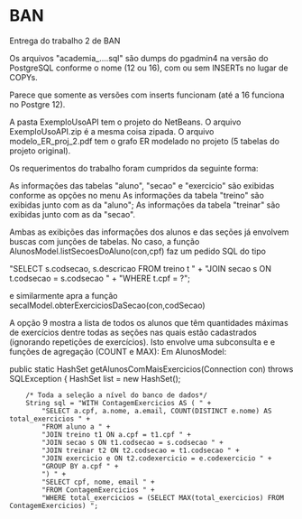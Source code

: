 # BAN
Entrega do trabalho 2 de BAN

Os arquivos "academia_....sql" são dumps do pgadmin4 na versão do PostgreSQL conforme o nome (12 ou 16), com ou sem INSERTs no lugar de COPYs.

Parece que somente as versões com inserts funcionam (até a 16 funciona no Postgre 12).

A pasta ExemploUsoAPI tem o projeto do NetBeans. O arquivo ExemploUsoAPI.zip é a mesma coisa zipada.
O arquivo modelo_ER_proj_2.pdf tem o grafo ER modelado no projeto (5 tabelas do projeto original).

Os requerimentos do trabalho foram cumpridos da seguinte forma:

As informações das tabelas "aluno", "secao" e "exercicio" são exibidas conforme as opções no menu
As informações da tabela "treino" são exibidas junto com as da "aluno";
As informações da tabela "treinar" são exibidas junto com as da "secao".

Ambas as exibições das informações dos alunos e das seções já envolvem buscas com junções de tabelas.
No caso, a função AlunosModel.listSecoesDoAluno(con,cpf) faz um pedido SQL do tipo

"SELECT s.codsecao, s.descricao FROM treino t " +
                     "JOIN secao s ON t.codsecao = s.codsecao " +
                     "WHERE t.cpf = ?";

e similarmente apra a função secalModel.obterExerciciosDaSecao(con,codSecao)

A opção 9 mostra a lista de todos os alunos que têm quantidades máximas de exercícios dentre todas as
seções nas quais estão cadastrados (ignorando repetições de exercícios). Isto envolve uma subconsulta e
e funções de agregação (COUNT e MAX): Em AlunosModel:

public static HashSet getAlunosComMaisExercicios(Connection con) throws SQLException {
        HashSet list = new HashSet();
        
        /* Toda a seleção a nível do banco de dados*/
        String sql = "WITH ContagemExercicios AS ( " +
            "SELECT a.cpf, a.nome, a.email, COUNT(DISTINCT e.nome) AS total_exercicios " +
            "FROM aluno a " +
            "JOIN treino t1 ON a.cpf = t1.cpf " +
            "JOIN secao s ON t1.codsecao = s.codsecao " +
            "JOIN treinar t2 ON t2.codsecao = t1.codsecao " +
            "JOIN exercicio e ON t2.codexercicio = e.codexercicio " +
            "GROUP BY a.cpf " +
            ") " +
            "SELECT cpf, nome, email " +
            "FROM ContagemExercicios " +
            "WHERE total_exercicios = (SELECT MAX(total_exercicios) FROM ContagemExercicios) ";
